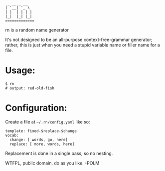                 
     _ __ _ __  
    | '__| '_ \ 
    | |  | | | |
    |_|  |_| |_|
    =============

rn is a random name generator

It's not designed to be an all-purpose context-free-grammar generator; rather,
this is just when you need a stupid variable name or filler name for a file. 

# Usage:

    $ rn
    # output: red-old-fish

# Configuration:

Create a file at `~/.rn/config.yaml` like so:

    template: fixed-$replace-$change
    vocab:
      change: [ words, go, here]
      replace: [ more, words, here]

Replacement is done in a single pass, so no nesting. 

WTFPL, public domain, do as you like. -POLM
